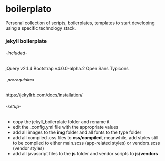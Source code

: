 # boilerplato

Personal collection of scripts, boilerplates, templates to start developing using a specific technology stack.

### jekyll boilerplate

###### -included-

jQuery v2.1.4
Bootstrap v4.0.0-alpha.2
Open Sans
Typicons

###### -prerequisites-

https://jekyllrb.com/docs/installation/

###### -setup-
* copy the jekyll_boilerplate folder and rename it
* edit the _config.yml file with the appropriate values
* add all images to the **img** folder and all fonts to the type folder
* add all compiled .css files to **css/compiled**, meanwhile, add styles still to be compiled to either main.scss (app-related styles) or vendors.scss (vendor styles)
* add all javascript files to the **js** folder and vendor scripts to **js/vendors**
